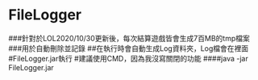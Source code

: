 # FileLogger
###針對於LOL2020/10/30更新後，每次結算遊戲皆會生成7百MB的tmp檔案
###用於自動刪除並記錄
##在執行時會自動生成Log資料夾，Log檔會在裡面
#FileLogger.jar執行
#建議使用CMD，因為我沒寫關閉的功能
####java -jar FileLogger.jar<p>
